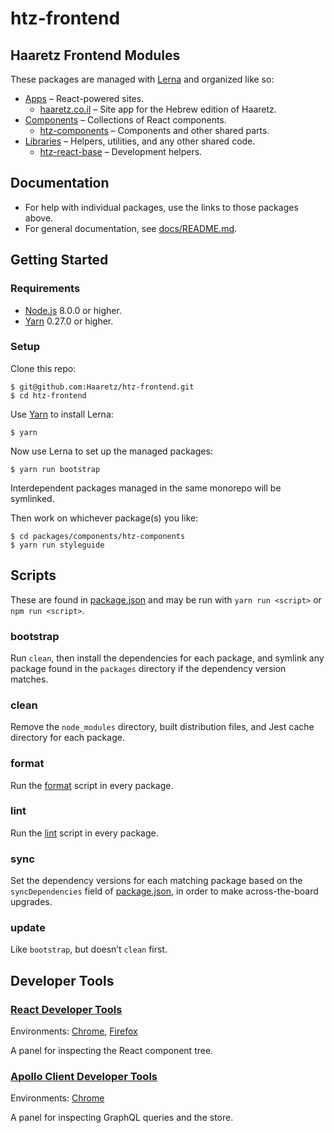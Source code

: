 # htz-frontend

## Haaretz Frontend Modules

These packages are managed with [Lerna](https://lernajs.io/) and organized like so:

* [Apps](packages/apps) – React-powered sites.
  * [haaretz.co.il](packages/apps/haaretz.co.il) – Site app for the Hebrew edition of Haaretz.
* [Components](packages/components) – Collections of React components.
  * [htz-components](packages/components/htz-components) – Components and other shared parts.
* [Libraries](packages/libs) – Helpers, utilities, and any other shared code.
  * [htz-react-base](packages/libs/htz-react-base) – Development helpers.

## Documentation

* For help with individual packages, use the links to those packages above.
* For general documentation, see [docs/README.md](docs/README.md).

## Getting Started

### Requirements

* [Node.js](https://nodejs.org/) 8.0.0 or higher.
* [Yarn](https://yarnpkg.com/en/docs/install) 0.27.0 or higher.

### Setup

Clone this repo:

```console
$ git@github.com:Haaretz/htz-frontend.git
$ cd htz-frontend
```

Use [Yarn](https://yarnpkg.com/) to install Lerna:

```console
$ yarn
```

Now use Lerna to set up the managed packages:

```console
$ yarn run bootstrap
```

Interdependent packages managed in the same monorepo will be symlinked.

Then work on whichever package(s) you like:

```console
$ cd packages/components/htz-components
$ yarn run styleguide
```

## Scripts

These are found in [package.json](package.json) and may be run with `yarn run <script>`
or `npm run <script>`.

### bootstrap

Run `clean`, then install the dependencies for each package, and symlink any
package found in the `packages` directory if the dependency version matches.

### clean

Remove the `node_modules` directory, built distribution files, and Jest cache
directory for each package.

### format

Run the [format](packages/libs/htz-react-base#format) script in every package.

### lint

Run the [lint](packages/libs/htz-react-base#lint) script in every package.

### sync

Set the dependency versions for each matching package based on the `syncDependencies`
field of [package.json](package.json), in order to make across-the-board upgrades.

### update

Like `bootstrap`, but doesn’t `clean` first.

## Developer Tools

### [React Developer Tools](https://github.com/facebook/react-devtools)

Environments: [Chrome](https://chrome.google.com/webstore/detail/react-developer-tools/fmkadmapgofadopljbjfkapdkoienihi), [Firefox](https://addons.mozilla.org/firefox/addon/react-devtools/)

A panel for inspecting the React component tree.

### [Apollo Client Developer Tools](https://github.com/apollographql/apollo-client-devtools)

Environments: [Chrome](https://chrome.google.com/webstore/detail/apollo-client-developer-t/jdkknkkbebbapilgoeccciglkfbmbnfm)

A panel for inspecting GraphQL queries and the store.

